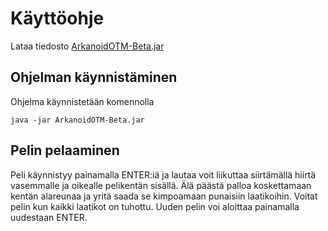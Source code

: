 # Käyttöohje

Lataa tiedosto [ArkanoidOTM-Beta.jar](https://github.com/wood101/otm-harjoitustyo/releases/download/viikko6/ArkanoidOTM-Beta.jar)

## Ohjelman käynnistäminen

Ohjelma käynnistetään komennolla 

```
java -jar ArkanoidOTM-Beta.jar
```

## Pelin pelaaminen

Peli käynnistyy painamalla ENTER:iä ja lautaa voit liikuttaa siirtämällä hiirtä vasemmalle ja oikealle pelikentän sisällä.
Älä päästä palloa koskettamaan kentän alareunaa ja yritä saada se kimpoamaan punaisiin laatikoihin. Voitat pelin kun kaikki laatikot on tuhottu.
Uuden pelin voi aloittaa painamalla uudestaan ENTER.
